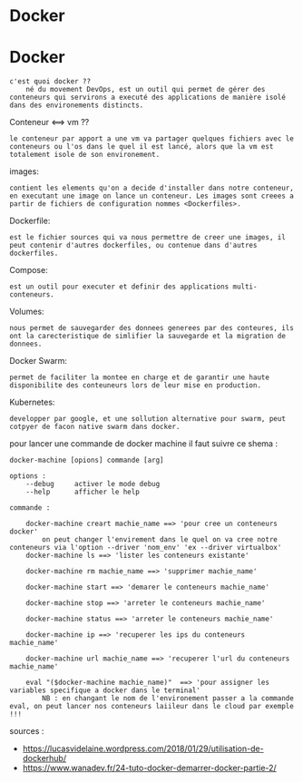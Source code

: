 # Docker

<h1>Docker</h1>

	c'est quoi docker ??
		né du movement DevOps, est un outil qui permet de gérer des conteneurs qui servirons a executé des applications de manière isolé dans des environements distincts.
Conteneur <==> vm ??

    le conteneur par apport a une vm va partager quelques fichiers avec le conteneurs ou l'os dans le quel il est lancé, alors que la vm est totalement isole de son environement.

images:

    contient les elements qu'on a decide d'installer dans notre conteneur, en executant une image on lance un conteneur. Les images sont creees a partir de fichiers de configuration nommes <Dockerfiles>.

Dockerfile:

    est le fichier sources qui va nous permettre de creer une images, il peut contenir d'autres dockerfiles, ou contenue dans d'autres dockerfiles.

Compose:

    est un outil pour executer et definir des applications multi-conteneurs.

Volumes:

    nous permet de sauvegarder des donnees generees par des conteures, ils ont la carecteristique de simlifier la sauvegarde et la migration de donnees.

Docker Swarm:

    permet de faciliter la montee en charge et de garantir une haute disponibilite des conteuneurs lors de leur mise en production.

Kubernetes:

    developper par google, et une sollution alternative pour swarm, peut cotpyer de facon native swarm dans docker.


pour lancer une commande de docker machine il faut suivre ce shema :

    docker-machine [opions] commande [arg]

    options :
        --debug     activer le mode debug
        --help      afficher le help

    commande :
    
        docker-machine creart machie_name ==> 'pour cree un conteneurs docker'
            on peut changer l'envirement dans le quel on va cree notre conteneurs via l'option --driver 'nom_env' 'ex --driver virtualbox'
        docker-machine ls ==> 'lister les conteneurs existante'

        docker-machine rm machie_name ==> 'supprimer machie_name'

        docker-machine start ==> 'demarer le conteneurs machie_name'

        docker-machine stop ==> 'arreter le conteneurs machie_name'

        docker-machine status ==> 'arreter le conteneurs machie_name'

        docker-machine ip ==> 'recuperer les ips du conteneurs machie_name'

        docker-machine url machie_name ==> 'recuperer l'url du conteneurs machie_name'

        eval "($docker-machine machie_name)"  ==> 'pour assigner les variables specifique a docker dans le terminal'
            NB : en changant le nom de l'environement passer a la commande eval, on peut lancer nos conteneurs laiileur dans le cloud par exemple !!!





sources :
 - https://lucasvidelaine.wordpress.com/2018/01/29/utilisation-de-dockerhub/
 - https://www.wanadev.fr/24-tuto-docker-demarrer-docker-partie-2/
